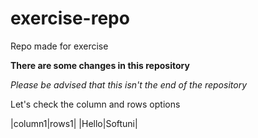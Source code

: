 # exercise-repo
Repo made for exercise

**There are some changes in this repository**

*Please be advised that this isn't the end of the repository*

Let's check the column and rows options

|column1|rows1|
|Hello|Softuni|